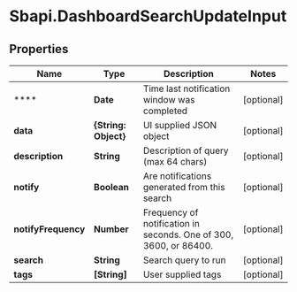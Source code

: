 # Sbapi.DashboardSearchUpdateInput

## Properties

Name | Type | Description | Notes
------------ | ------------- | ------------- | -------------
**** | **Date** | Time last notification window was completed | [optional] 
**data** | **{String: Object}** | UI supplied JSON object | [optional] 
**description** | **String** | Description of query (max 64 chars) | [optional] 
**notify** | **Boolean** | Are notifications generated from this search | [optional] 
**notifyFrequency** | **Number** | Frequency of notification in seconds. One of 300, 3600, or 86400. | [optional] 
**search** | **String** | Search query to run | [optional] 
**tags** | **[String]** | User supplied tags | [optional] 


